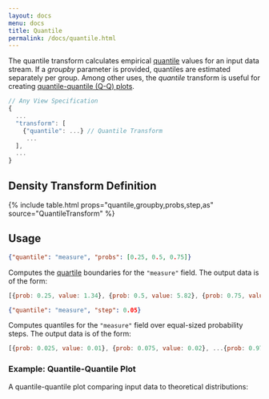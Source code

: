 ```yaml
---
layout: docs
menu: docs
title: Quantile
permalink: /docs/quantile.html
---
```


The quantile transform calculates empirical [quantile](https://en.wikipedia.org/wiki/Quantile) values for an input data stream. If a _groupby_ parameter is provided, quantiles are estimated separately per group. Among other uses, the _quantile_ transform is useful for creating [quantile-quantile (Q-Q) plots](https://en.wikipedia.org/wiki/Q%E2%80%93Q_plot).

```js
// Any View Specification
{
  ...
  "transform": [
    {"quantile": ...} // Quantile Transform
     ...
  ],
  ...
}
```

## Density Transform Definition

{% include table.html props="quantile,groupby,probs,step,as" source="QuantileTransform" %}

## Usage

```json
{"quantile": "measure", "probs": [0.25, 0.5, 0.75]}
```

Computes the [quartile](https://en.wikipedia.org/wiki/Quartile) boundaries for the `"measure"` field. The output data is of the form:

```js
[{prob: 0.25, value: 1.34}, {prob: 0.5, value: 5.82}, {prob: 0.75, value: 9.31}];
```

```json
{"quantile": "measure", "step": 0.05}
```

Computes quantiles for the `"measure"` field over equal-sized probability steps. The output data is of the form:

```js
[{prob: 0.025, value: 0.01}, {prob: 0.075, value: 0.02}, ...{prob: 0.975, value: 0.2}];
```

### Example: Quantile-Quantile Plot

A quantile-quantile plot comparing input data to theoretical distributions:

<div class="vl-example" data-name="point_quantile_quantile"></div>
